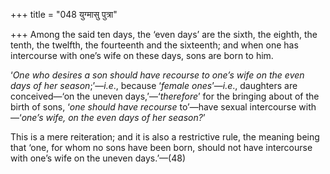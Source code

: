 +++
title = "048 युग्मासु पुत्रा"

+++
Among the said ten days, the ‘even days’ are the sixth, the eighth, the
tenth, the twelfth, the fourteenth and the sixteenth; and when one has
intercourse with one’s wife on these days, sons are born to him.

‘*One who desires a son should have recourse to one’s wife on the even
days of her season*;’—*i.e*., because ‘*female ones*’—*i.e*., daughters
are conceived—‘on the uneven days,’—‘*therefore*’ for the bringing about
of the birth of sons, ‘*one should have recourse* to’—have sexual
intercourse with—‘*one’s wife, on the even days of her season?*’

This is a mere reiteration; and it is also a restrictive rule, the
meaning being that ‘one, for whom no sons have been born, should not
have intercourse with one’s wife on the uneven days.’—(48)



